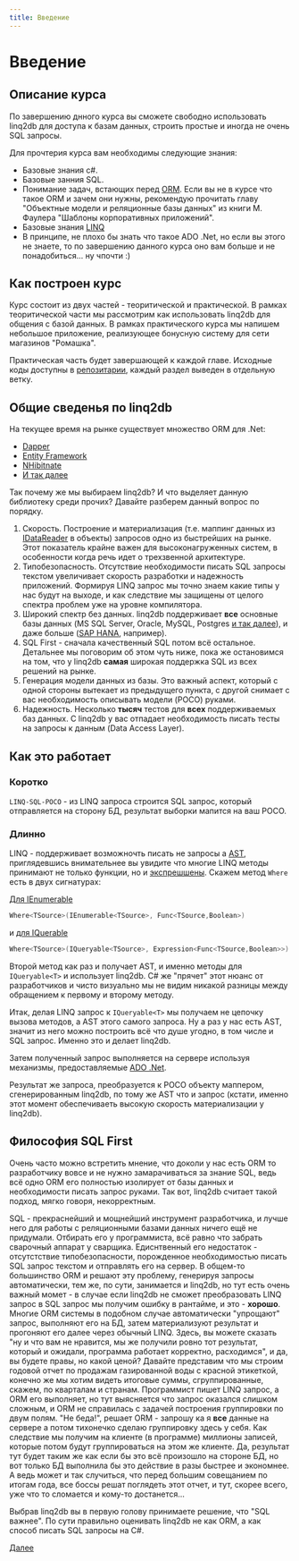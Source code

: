 ```yaml
---
title: Введение
---
```


# Введение

## Описание курса

По завершению днного курса вы сможете свободно использовать linq2db для доступа к базам данных, строить простые и иногда не очень SQL запросы.

Для прочтерия курса вам необходимы следующие знания:
* Базовые знания c#.
* Базовые занния SQL.
* Понимание задач, встающих перед [ORM](https://ru.wikipedia.org/wiki/ORM). Если вы не в курсе что такое ORM  и зачем они нужны, рекомендую прочитать главу "Объектные модели и реляционные базы данных" из книги М. Фаулера "Шаблоны корпоративных приложений".
* Базовые знания [LINQ](https://docs.microsoft.com/ru-ru/dotnet/csharp/linq/)
* В принципе, не плохо бы знать что такое ADO .Net, но если вы этого не знаете, то по завершению данного курса оно вам больше и не понадобиться... ну чпочти :)

## Как построен курс

Курс состоит из двух частей - теоритической и практической. В рамках теоритической части мы рассмотрим как использовать linq2db для общения с базой данных. В рамках практического курса мы напишем небольшое приложение, реализующее бонусную систему для сети магазинов "Ромашка". 

Практическая часть будет завершающей к каждой главе. Исходные коды доступны в [репозитарии](https://github.com/linq2db/tutorial.sources), каждый раздел выведен в отдельную ветку.

## Общие сведенья по linq2db

На текущее время на рынке существует множество ORM для .Net:
* [Dapper](https://github.com/StackExchange/Dapper)
* [Entity Framework](https://docs.microsoft.com/ru-ru/ef/)
* [NHibitnate](https://nhibernate.info/)
* [И так далее](https://www.google.com/search?sxsrf=ACYBGNQBXXcLVEqzSnuk-3OY_JeWKoCLOw%3A1570882361449&source=hp&ei=OcOhXaDmGJKMrwTKiIawBA&q=.net+orm&oq=.net+orm&gs_l=psy-ab.3..0l9j0i22i30.2066.9938..10380...3.0..0.98.1049.13......0....1..gws-wiz.....10..35i39j35i362i39j0i10i1j0i131j0i131i1j0i10i42j0i10j0i1.dAD1rFt3gMg&ved=0ahUKEwjg5orp2JblAhUSxosKHUqEAUYQ4dUDCAY&uact=5)

Так почему же мы выбираем linq2db? И что выделяет данную библиотеку среди прочих? Давайте разберем данный вопрос по порядку.

1. Скорость. Построение и материализация (т.е. маппинг данных из [IDataReader](https://docs.microsoft.com/ru-ru/dotnet/api/system.data.idatareader?view=netcore-2.1) в объекты) запросов одно из быстрейших на рынке. Этот показатель крайне важен для высоконагруженных систем, в особенности когда речь идет о трехзвенной архитектуре.
1. Типобезопасность. Отсутствие необходимости писать SQL запросы текстом увеличивает скорость разработки и надежность приложений. Формируя LINQ запрос мы точно знаем какие типы у нас будут на выходе, и как следствие мы защищены от целого спектра проблем уже на уровне компилятора.
1. Широкий спектр без данных. linq2db поддерживает **все** основные базы данных (MS SQL Server, Oracle, MySQL, Postgres [и так далее](https://linq2db.github.io/articles/general/databases.html)), и даже больше ([SAP HANA](https://www.nuget.org/packages/linq2db.SapHana/), например).
1. SQL First - сначала качественный SQL потом всё остальное. Детальнее мы поговорим об этом чуть ниже, пока же остановимся на том, что у linq2db **самая** широкая поддержка SQL из всех решений на рынке.
1. Генерация модели данных из базы. Это важный аспект, который с одной стороны вытекает из предыдущего пункта, с другой снимает с вас необходимость описывать модели (POCO) руками.
1. Надежность. Несколько **тысяч** тестов для **всех** поддерживаемых баз данных. С linq2db у вас отпадает необходимость писать тесты на запросы к данным (Data Access Layer).

## Как это работает

### Коротко

`LINQ-SQL-POCO` - из LINQ запроса строится SQL запрос, который отправляется на сторону БД, результат выборки мапится на ваш POCO.

### Длинно

LINQ - поддерживает возможночть писать не запросы а [AST](https://ru.wikipedia.org/wiki/%D0%90%D0%B1%D1%81%D1%82%D1%80%D0%B0%D0%BA%D1%82%D0%BD%D0%BE%D0%B5_%D1%81%D0%B8%D0%BD%D1%82%D0%B0%D0%BA%D1%81%D0%B8%D1%87%D0%B5%D1%81%D0%BA%D0%BE%D0%B5_%D0%B4%D0%B5%D1%80%D0%B5%D0%B2%D0%BE), приглядевшись внимательнее вы увидите что многие LINQ методы принимают не только функции, но и [экспрешшены](https://docs.microsoft.com/ru-ru/dotnet/csharp/programming-guide/concepts/expression-trees/). Скажем метод `Where` есть в двух сигнатурах:

[Для IEnumerable](https://docs.microsoft.com/ru-ru/dotnet/api/system.linq.enumerable.where)

```cs
Where<TSource>(IEnumerable<TSource>, Func<TSource,Boolean>)
```

и [для IQuerable](https://docs.microsoft.com/ru-ru/dotnet/api/system.linq.queryable.where)

```cs
Where<TSource>(IQueryable<TSource>, Expression<Func<TSource,Boolean>>)
```

Второй метод как раз и получает AST, и именно методы для `IQueryable<T>` и использует linq2db. C# же "прячет" этот нюанс от разработчиков и чисто визуально мы не видим никакой разницы между обращением к первому и второму методу.

Итак, делая LINQ запрос к `IQueryable<T>` мы получаем не цепочку вызова методов, а AST этого самого запроса. Ну а раз у нас есть AST, значит из него можно построить всё что душе угодно, в том числе и SQL запрос. Именно это и делает linq2db.

Затем полученный запрос выполняется на сервере используя механизмы, предоставляемые [ADO .Net](https://docs.microsoft.com/ru-ru/dotnet/framework/data/adonet/).

Результат же запроса, преобразуется к POCO объекту маппером, сгенерированным linq2db, по тому же AST что и запрос (кстати, именно этот момент обеспечиваеть высокую скорость материализации у linq2db).

## Философия SQL First

Очень часто можно встретить мнение, что доколи у нас есть ORM то разработчику вовсе и не нужно замарачиваться за знание SQL, ведь всё одно ORM его полностью изолирует от базы данных и необходимости писать запрос руками. Так вот, linq2db считает такой подход, мягко говоря, некорректным.

SQL - прекраснейший и мощнейший инструмент разработчика, и лучше него для работы с реляционными базами данных ничего ещё не придумали. Отбирать его у программиста, всё равно что забрать сварочный аппарат у сварщика. Едиснтвенный его недостаток - отсутстствие типобезопасности, порожденное необходимостью писать SQL запрос текстом и отправлять его на сервер. В общем-то большинство ORM и решают эту проблему, генерируя запросы автоматически, тем же, по сути, занимается и linq2db, но тут есть очень важный момет - в случае если linq2db не сможет преобразовать LINQ запрос в SQL запрос мы получим ошибку в рантайме, и это - **хорошо**. Многие ORM системы в подобном случае автоматически "упрощают" запрос, выполняют его на БД, затем материализуют результат и прогоняют его далее через обычный LINQ. Здесь, вы можете сказать "ну и что вам не нравится, мы же получили ровно тот результат, который и ожидали, программа работает корректно, расходимся", и да, вы будете правы, но какой ценой? Давайте представим что мы строим годовой отчет по продажам газированной воды с красной этикеткой, конечно же мы хотим видеть итоговые суммы, сгруппированные, скажем, по кварталам и странам. Программист пишет LINQ запрос, а ORM его выполняет, но тут выясняется что запрос оказался слишком сложным, и ORM не справилась с задачей построения группировки по двум полям. "Не беда!", решает ORM - запрошу ка я **все** данные на сервере а потом тихонечко сделаю группировку здесь у себя. Как следствие мы получим на клиенте (в программе) миллионы записей, которые потом будут группироваться на этом же клиенте. Да, результат тут будет таким же как если бы это всё произошло на стороне БД, но вот только БД выполнила бы это действие в разы быстрее и экономнее. А ведь может и так случиться, что перед большим совещанием по итогам года, все боссы решат поглядеть этот отчет, и тут, скорее всего, уже что то сломается и кому-то достанется...

Выбрав linq2db вы в первую голову принимаете решение, что "SQL важнее". По сути правильно оценивать linq2db не как ORM, а как способ писать SQL запросы на C#.

[Далее](nuget.md)
